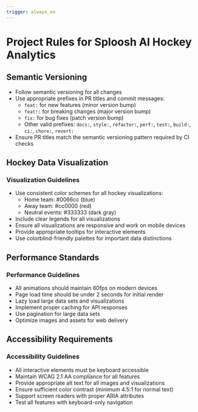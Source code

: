 ```yaml
---
trigger: always_on
---
```


# Project Rules for Sploosh AI Hockey Analytics

## Semantic Versioning

- Follow semantic versioning for all changes
- Use appropriate prefixes in PR titles and commit messages:
  - `feat:` for new features (minor version bump)
  - `feat!:` for breaking changes (major version bump)
  - `fix:` for bug fixes (patch version bump)
  - Other valid prefixes: `docs:`, `style:`, `refactor:`, `perf:`, `test:`, `build:`, `ci:`, `chore:`, `revert:`
- Ensure PR titles match the semantic versioning pattern required by CI checks

## Hockey Data Visualization

### Visualization Guidelines

- Use consistent color schemes for all hockey visualizations:
  - Home team: #0066cc (blue)
  - Away team: #cc0000 (red)
  - Neutral events: #333333 (dark gray)
- Include clear legends for all visualizations
- Ensure all visualizations are responsive and work on mobile devices
- Provide appropriate tooltips for interactive elements
- Use colorblind-friendly palettes for important data distinctions

## Performance Standards

### Performance Guidelines

- All animations should maintain 60fps on modern devices
- Page load time should be under 2 seconds for initial render
- Lazy load large data sets and visualizations
- Implement proper caching for API responses
- Use pagination for large data sets
- Optimize images and assets for web delivery

## Accessibility Requirements

### Accessibility Guidelines

- All interactive elements must be keyboard accessible
- Maintain WCAG 2.1 AA compliance for all features
- Provide appropriate alt text for all images and visualizations
- Ensure sufficient color contrast (minimum 4.5:1 for normal text)
- Support screen readers with proper ARIA attributes
- Test all features with keyboard-only navigation
